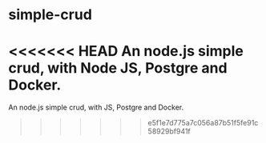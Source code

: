 # simple-crud

<<<<<<< HEAD
An node.js simple crud, with Node JS, Postgre and Docker.
=======
An node.js simple crud, with JS, Postgre and Docker.
>>>>>>> e5f1e7d775a7c056a87b51f5fe91c58929bf941f
